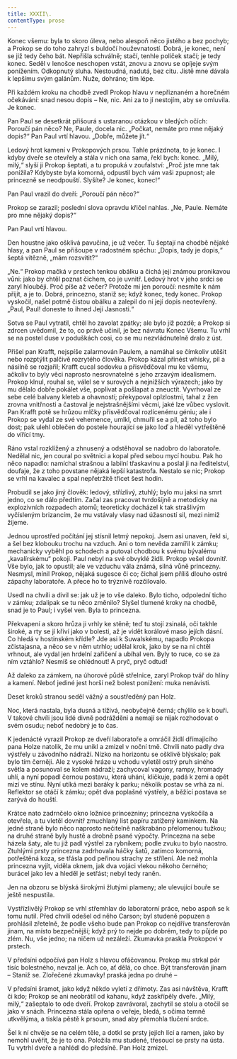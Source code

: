 ```yaml
---
title: XXXII\.
contentType: prose
---
```


<section>

Konec všemu: byla to skoro úleva, nebo alespoň něco jistého a bez pochyb; a Prokop se do toho zahryzl s buldočí houževnatostí. Dobrá, je konec, není se již tedy čeho bát. Nepřišla schválně; stačí, tenhle políček stačí; je tedy konec. Seděl v lenošce neschopen vstát, znovu a znovu se opíjeje svým ponížením. Odkopnutý sluha. Nestoudná, nadutá, bez citu. Jistě mne dávala k lepšímu svým galánům. Nuže, dohráno; tím lépe.

Při každém kroku na chodbě zvedl Prokop hlavu v nepřiznaném a horečném očekávání: snad nesou dopis – Ne, nic. Ani za to jí nestojím, aby se omluvila. Je konec.

Pan Paul se desetkrát přišourá s ustaranou otázkou v bledých očích: Poroučí pán něco? Ne, Paule, docela nic. „Počkat, nemáte pro mne nějaký dopis?“ Pan Paul vrtí hlavou. „Dobře, můžete jít.“

Ledový hrot kamení v Prokopových prsou. Tahle prázdnota, to je konec. I kdyby dveře se otevřely a stála v nich ona sama, řekl bych: konec. „Milý, milý,“ slyší ji Prokop šeptati, a tu propuká v zoufalství: „Proč jste mne tak ponížila? Kdybyste byla komorná, odpustil bych vám vaši zpupnost; ale princezně se neodpouští. Slyšíte? Je konec, konec!“

Pan Paul vrazil do dveří: „Poroučí pán něco?“

Prokop se zarazil; poslední slova opravdu křičel nahlas. „Ne, Paule. Nemáte pro mne nějaký dopis?“

Pan Paul vrtí hlavou.

Den houstne jako ošklivá pavučina, je už večer. Tu šeptají na chodbě nějaké hlasy, a pan Paul se přišoupe v radostném spěchu: „Dopis, tady je dopis,“ šeptá vítězně, „mám rozsvítit?“

„Ne.“ Prokop mačká v prstech tenkou obálku a čichá její známou pronikavou vůni: jako by chtěl poznat čichem, co je uvnitř. Ledový hrot v jeho srdci se zaryl hlouběji. Proč píše až večer? Protože mi jen poroučí: nesmíte k nám přijít, a je to. Dobrá, princezno, staniž se; když konec, tedy konec. Prokop vyskočil, našel potmě čistou obálku a zalepil do ní její dopis neotevřený. „Paul, Paul! doneste to ihned Její Jasnosti.“

Sotva se Paul vytratil, chtěl ho zavolat zpátky; ale bylo již pozdě; a Prokop si zdrcen uvědomil, že to, co právě učinil, je bez návratu Konec Všemu. Tu vrhl se na postel duse v poduškách cosi, co se mu nezvládnutelně dralo z úst.

Přišel pan Krafft, nejspíše zalarmován Paulem, a namáhal se čímkoliv utěšit nebo rozptýlit palčivě rozrytého člověka. Prokop kázal přinést whisky, pil a násilně se rozjařil; Krafft cucal sodovku a přisvědčoval mu ke všemu, ačkoliv to byly věci naprosto nesrovnatelné s jeho zrzavým idealismem. Prokop klnul, rouhal se, válel se v surových a nejnižších výrazech; jako by mu dělalo dobře pokálet vše, poplivat a pošlapat a zneuctít. Vyvrhoval ze sebe celé balvany kleteb a ohavností; překypoval oplzlostmi, tahal z žen zrovna vnitřnosti a častoval je nejstrašnějšími věcmi, jaké lze vůbec vyslovit. Pan Krafft potě se hrůzou mlčky přisvědčoval rozlícenému géniu; ale i Prokop se vydal ze své vehemence, umlkl, chmuřil se a pil, až toho bylo dost; pak ulehl oblečen do postele hourající se jako loď a hleděl vytřeštěně do vířící tmy.

Ráno vstal rozklížený a zhnusený a odstěhoval se nadobro do laboratoře. Nedělal nic, jen coural po světnici a kopal před sebou mycí houbu. Pak ho něco napadlo: namíchal strašnou a labilní třaskavinu a poslal ji na ředitelství, doufaje, že z toho povstane nějaká lepší katastrofa. Nestalo se nic; Prokop se vrhl na kavalec a spal nepřetržitě třicet šest hodin.

Probudil se jako jiný člověk: ledový, střízlivý, ztuhlý; bylo mu jaksi na smrt jedno, co se dálo předtím. Začal zas pracovat tvrdošíjně a metodicky na explozivních rozpadech atomů; teoreticky docházel k tak strašlivým vyčísleným brizancím, že mu vstávaly vlasy nad úžasností sil, mezi nimiž žijeme.

Jednou uprostřed počítání jej stísnil letmý nepokoj. Jsem asi unaven, řekl si, a šel bez klobouku trochu na vzduch. Ani o tom nevěda zamířil k zámku; mechanicky vyběhl po schodech a putoval chodbou k svému bývalému „kavalírskému“ pokoji. Paul nebyl na své obvyklé židli. Prokop vešel dovnitř. Vše bylo, jak to opustil; ale ve vzduchu vála známá, silná vůně princezny. Nesmysl, mínil Prokop, nějaká sugesce či co; čichal jsem příliš dlouho ostré zápachy laboratoře. A přece ho to trýznivě rozčilovalo.

Usedl na chvíli a divil se: jak už je to vše daleko. Bylo ticho, odpolední ticho v zámku; zdalipak se tu něco změnilo? Slyšel tlumené kroky na chodbě, snad je to Paul; i vyšel ven. Byla to princezna.

Překvapení a skoro hrůza ji vrhly ke stěně; teď tu stojí zsinalá, oči takhle široké, a rty se jí křiví jako v bolesti, až je vidět korálové maso jejích dásní. Co hledá v hostinském křídle? Jde asi k Suwalskému, napadlo Prokopa zčistajasna, a něco se v něm utrhlo; udělal krok, jako by se na ni chtěl vrhnout, ale vydal jen hrdelní zařičení a ubíhal ven. Byly to ruce, co se za ním vztáhlo? Nesmíš se ohlédnout! A pryč, pryč odtud!

Až daleko za zámkem, na úhorové půdě střelnice, zaryl Prokop tvář do hlíny a kamení. Neboť jediné jest horší než bolest ponížení: muka nenávisti.

Deset kroků stranou seděl vážný a soustředěný pan Holz.

</section>

<section>

Noc, která nastala, byla dusná a tíživá, neobyčejně černá; chýlilo se k bouři. V takové chvíli jsou lidé divně podrážděni a nemají se nijak rozhodovat o svém osudu; neboť nedobrý je to čas.

K jedenácté vyrazil Prokop ze dveří laboratoře a omráčil židlí dřímajícího pana Holze natolik, že mu unikl a zmizel v noční tmě. Chvíli nato padly dva výstřely u závodního nádraží. Nízko na horizontu se ošklivě blýskalo; pak bylo tím černěji. Ale z vysoké hráze u vchodu vyletěl ostrý pruh siného světla a posunoval se kolem nádraží; zachycoval vagony, rampy, hromady uhlí, a nyní popadl černou postavu, která uhání, kličkuje, padá k zemi a opět mizí ve stínu. Nyní utíká mezi baráky k parku; několik postav se vrhá za ní. Reflektor se otáčí k zámku; opět dva poplašné výstřely, a běžící postava se zarývá do houští.

Krátce nato zadrnčelo okno ložnice princezniny; princezna vyskočila a otevřela, a tu vletěl dovnitř zmuchlaný list papíru zatížený kamínkem. Na jedné straně bylo něco naprosto nečitelně naškrabáno přelomenou tužkou; na druhé straně byly hustě a drobně psané výpočty. Princezna na sebe házela šaty, ale tu již padl výstřel za rybníkem; podle zvuku to bylo naostro. Ztuhlými prsty princezna zadrhovala háčky šatů, zatímco komorná, potřeštěná koza, se třásla pod peřinou strachy ze střílení. Ale než mohla princezna vyjít, viděla oknem, jak dva vojáci vlekou někoho černého; burácel jako lev a hleděl je setřást; nebyl tedy raněn.

Jen na obzoru se blýská širokými žlutými plameny; ale ulevující bouře se ještě nespustila.

</section>

<section>

Vystřízlivělý Prokop se vrhl střemhlav do laboratorní práce, nebo aspoň se k tomu nutil. Před chvílí odešel od něho Carson; byl studeně popuzen a prohlásil zřetelně, že podle všeho bude pan Prokop co nejdříve transferován jinam, na místo bezpečnější; když prý to nejde po dobrém, tedy to půjde po zlém. Nu, vše jedno; na ničem už nezáleží. Zkumavka praskla Prokopovi v prstech.

V předsíni odpočívá pan Holz s hlavou ofáčovanou. Prokop mu strkal pár tisíc bolestného, nevzal je. Ach co, ať dělá, co chce. Být transferován jinam – Staniž se. Zlořečené zkumavky! praská jedna po druhé –

V předsíni šramot, jako když někdo vyletí z dřímoty. Zas asi návštěva, Krafft či kdo; Prokop se ani neobrátil od kahanu, když zaskřípěly dveře. „Milý, milý,“ zašeptalo to ode dveří. Prokop zavrávoral, zachytil se stolu a otočil se jako v snách. Princezna stála opřena o veřeje, bledá, s očima temně utkvělýma, a tiskla pěstě k prsoum, snad aby přemohla tlučení srdce.

Šel k ní chvěje se na celém těle, a dotkl se prsty jejích lící a ramen, jako by nemohl uvěřit, že je to ona. Položila mu studené, třesoucí se prsty na ústa. Tu vytrhl dveře a nahlédl do předsíně. Pan Holz zmizel.

</section>
